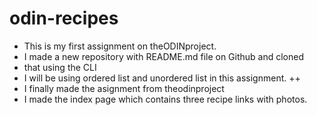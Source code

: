 # odin-recipes
+ This is my first assignment on theODINproject.
+ I made a new repository with README.md file on Github and cloned
+ that using the CLI
+ I will be using ordered list and unordered list in this assignment.
++
+ I finally made the asignment from theodinproject
+ I made the index page which contains three recipe links with photos.
